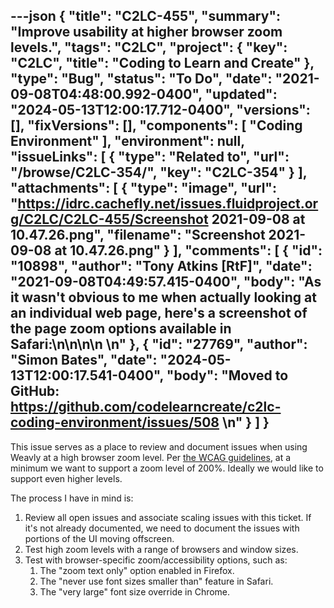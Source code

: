 ---json
{
  "title": "C2LC-455",
  "summary": "Improve usability at higher browser zoom levels.",
  "tags": "C2LC",
  "project": {
    "key": "C2LC",
    "title": "Coding to Learn and Create"
  },
  "type": "Bug",
  "status": "To Do",
  "date": "2021-09-08T04:48:00.992-0400",
  "updated": "2024-05-13T12:00:17.712-0400",
  "versions": [],
  "fixVersions": [],
  "components": [
    "Coding Environment"
  ],
  "environment": null,
  "issueLinks": [
    {
      "type": "Related to",
      "url": "/browse/C2LC-354/",
      "key": "C2LC-354"
    }
  ],
  "attachments": [
    {
      "type": "image",
      "url": "https://idrc.cachefly.net/issues.fluidproject.org/C2LC/C2LC-455/Screenshot 2021-09-08 at 10.47.26.png",
      "filename": "Screenshot 2021-09-08 at 10.47.26.png"
    }
  ],
  "comments": [
    {
      "id": "10898",
      "author": "Tony Atkins [RtF]",
      "date": "2021-09-08T04:49:57.415-0400",
      "body": "As it wasn't obvious to me when actually looking at an individual web page, here's a screenshot of the page zoom options available in Safari:\n\n<!-- media: file b0557829-1026-444c-b35f-4a9216c25b4b -->\n\n&#x20;\n"
    },
    {
      "id": "27769",
      "author": "Simon Bates",
      "date": "2024-05-13T12:00:17.541-0400",
      "body": "Moved to GitHub: <https://github.com/codelearncreate/c2lc-coding-environment/issues/508>&#x20;\n"
    }
  ]
}
---
This issue serves as a place to review and document issues when using Weavly at a high browser zoom level.    Per [the WCAG guidelines](https://www.w3.org/TR/UNDERSTANDING-WCAG20/visual-audio-contrast-scale.html), at a minimum we want to support a zoom level of  200%.  Ideally we would like to support even higher levels.

The process I have in mind is:

1. &#x20;Review all open issues and associate scaling issues with this ticket.  If it's not already documented, we need to document the issues with portions of the UI moving offscreen.
2. Test high zoom levels with a range of browsers and window sizes.
3. Test with browser-specific zoom/accessibility options, such as:
   1. The "zoom text only" option enabled in Firefox.
   2. The "never use font sizes smaller than" feature in Safari.
   3. The "very large" font size override in Chrome.

        